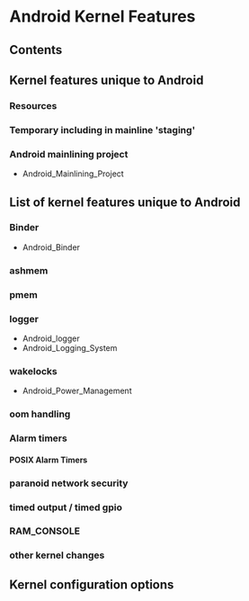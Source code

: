 # Android Kernel Features
## Contents
## Kernel features unique to Android
### Resources
### Temporary including in mainline 'staging'
### Android mainlining project
* Android_Mainlining_Project
## List of kernel features unique to Android
### Binder
* Android_Binder
### ashmem
### pmem
### logger
* Android_logger
* Android_Logging_System
### wakelocks
* Android_Power_Management
### oom handling
### Alarm timers
#### POSIX Alarm Timers
### paranoid network security
### timed output / timed gpio
### RAM\_CONSOLE
### other kernel changes
## Kernel configuration options
